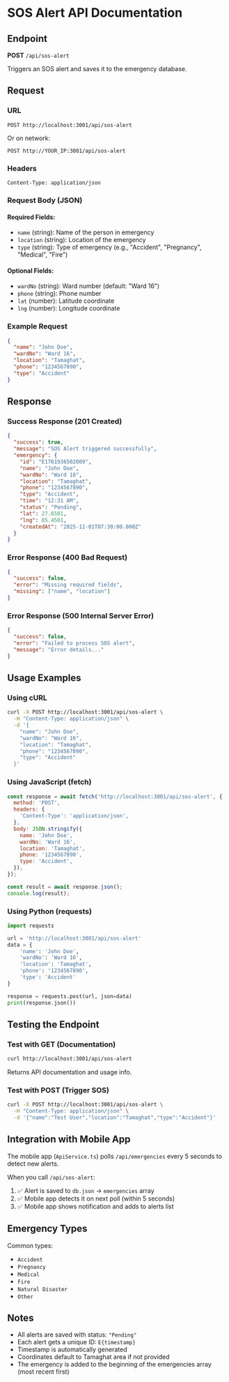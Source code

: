# SOS Alert API Documentation

## Endpoint

**POST** `/api/sos-alert`

Triggers an SOS alert and saves it to the emergency database.

## Request

### URL
```
POST http://localhost:3001/api/sos-alert
```
Or on network:
```
POST http://YOUR_IP:3001/api/sos-alert
```

### Headers
```
Content-Type: application/json
```

### Request Body (JSON)

#### Required Fields:
- `name` (string): Name of the person in emergency
- `location` (string): Location of the emergency
- `type` (string): Type of emergency (e.g., "Accident", "Pregnancy", "Medical", "Fire")

#### Optional Fields:
- `wardNo` (string): Ward number (default: "Ward 16")
- `phone` (string): Phone number
- `lat` (number): Latitude coordinate
- `lng` (number): Longitude coordinate

### Example Request

```json
{
  "name": "John Doe",
  "wardNo": "Ward 16",
  "location": "Tamaghat",
  "phone": "1234567890",
  "type": "Accident"
}
```

## Response

### Success Response (201 Created)

```json
{
  "success": true,
  "message": "SOS Alert triggered successfully",
  "emergency": {
    "id": "E1761936502009",
    "name": "John Doe",
    "wardNo": "Ward 16",
    "location": "Tamaghat",
    "phone": "1234567890",
    "type": "Accident",
    "time": "12:31 AM",
    "status": "Pending",
    "lat": 27.6501,
    "lng": 85.4501,
    "createdAt": "2025-11-01T07:30:00.000Z"
  }
}
```

### Error Response (400 Bad Request)

```json
{
  "success": false,
  "error": "Missing required fields",
  "missing": ["name", "location"]
}
```

### Error Response (500 Internal Server Error)

```json
{
  "success": false,
  "error": "Failed to process SOS alert",
  "message": "Error details..."
}
```

## Usage Examples

### Using cURL

```bash
curl -X POST http://localhost:3001/api/sos-alert \
  -H "Content-Type: application/json" \
  -d '{
    "name": "John Doe",
    "wardNo": "Ward 16",
    "location": "Tamaghat",
    "phone": "1234567890",
    "type": "Accident"
  }'
```

### Using JavaScript (fetch)

```javascript
const response = await fetch('http://localhost:3001/api/sos-alert', {
  method: 'POST',
  headers: {
    'Content-Type': 'application/json',
  },
  body: JSON.stringify({
    name: 'John Doe',
    wardNo: 'Ward 16',
    location: 'Tamaghat',
    phone: '1234567890',
    type: 'Accident',
  }),
});

const result = await response.json();
console.log(result);
```

### Using Python (requests)

```python
import requests

url = 'http://localhost:3001/api/sos-alert'
data = {
    'name': 'John Doe',
    'wardNo': 'Ward 16',
    'location': 'Tamaghat',
    'phone': '1234567890',
    'type': 'Accident'
}

response = requests.post(url, json=data)
print(response.json())
```

## Testing the Endpoint

### Test with GET (Documentation)

```bash
curl http://localhost:3001/api/sos-alert
```

Returns API documentation and usage info.

### Test with POST (Trigger SOS)

```bash
curl -X POST http://localhost:3001/api/sos-alert \
  -H "Content-Type: application/json" \
  -d '{"name":"Test User","location":"Tamaghat","type":"Accident"}'
```

## Integration with Mobile App

The mobile app (`ApiService.ts`) polls `/api/emergencies` every 5 seconds to detect new alerts.

When you call `/api/sos-alert`:
1. ✅ Alert is saved to `db.json` → `emergencies` array
2. ✅ Mobile app detects it on next poll (within 5 seconds)
3. ✅ Mobile app shows notification and adds to alerts list

## Emergency Types

Common types:
- `Accident`
- `Pregnancy`
- `Medical`
- `Fire`
- `Natural Disaster`
- `Other`

## Notes

- All alerts are saved with status: `"Pending"`
- Each alert gets a unique ID: `E{timestamp}`
- Timestamp is automatically generated
- Coordinates default to Tamaghat area if not provided
- The emergency is added to the beginning of the emergencies array (most recent first)

